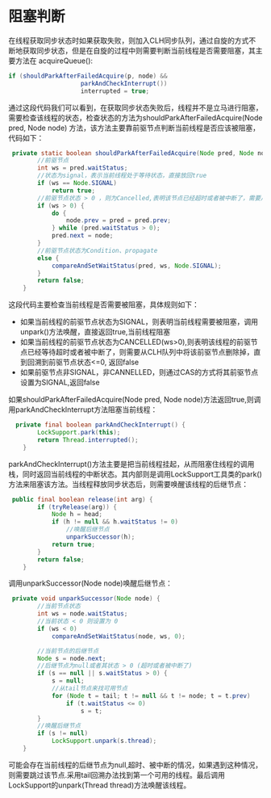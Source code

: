 # 阻塞判断
在线程获取同步状态时如果获取失败，则加入CLH同步队列，通过自旋的方式不断地获取同步状态，但是在自旋的过程中则需要判断当前线程是否需要阻塞，其主要方法在
acquireQueue():
```java
if (shouldParkAfterFailedAcquire(p, node) &&
                    parkAndCheckInterrupt())
                    interrupted = true;
```
通过这段代码我们可以看到，在获取同步状态失败后，线程并不是立马进行阻塞，需要检查该线程的状态，检查状态的方法为shouldParkAfterFailedAcquire(Node pred, Node node) 方法，该方法主要靠前驱节点判断当前线程是否应该被阻塞，代码如下：
```java
 private static boolean shouldParkAfterFailedAcquire(Node pred, Node node) {
        //前驱节点
        int ws = pred.waitStatus;
        //状态为signal，表示当前线程处于等待状态，直接放回true
        if (ws == Node.SIGNAL)
            return true;
        //前驱节点状态 > 0 ，则为Cancelled,表明该节点已经超时或者被中断了，需要从同步队列中取消
        if (ws > 0) {
            do {
                node.prev = pred = pred.prev;
            } while (pred.waitStatus > 0);
            pred.next = node;
        }
        //前驱节点状态为Condition、propagate
        else {
            compareAndSetWaitStatus(pred, ws, Node.SIGNAL);
        }
        return false;
    }
```
这段代码主要检查当前线程是否需要被阻塞，具体规则如下：
- 如果当前线程的前驱节点状态为SIGNAL，则表明当前线程需要被阻塞，调用unpark()方法唤醒，直接返回true,当前线程阻塞
- 如果当前线程的前驱节点状态为CANCELLED(ws>0),则表明该线程的前驱节点已经等待超时或者被中断了，则需要从CLH队列中将该前驱节点删除掉，直到回溯到前驱节点状态<=0, 返回false
- 如果前驱节点非SIGNAL，非CANNELLED，则通过CAS的方式将其前驱节点设置为SIGNAL,返回false

如果shouldParkAfterFailedAcquire(Node pred, Node node)方法返回true,则调用parkAndCheckInterrupt方法阻塞当前线程：
```java
  private final boolean parkAndCheckInterrupt() {
        LockSupport.park(this);
        return Thread.interrupted();
    }
```

parkAndCheckInterrupt()方法主要是把当前线程挂起，从而阻塞住线程的调用栈，同时返回当前线程的中断状态。其内部则是调用LockSupport工具类的park()方法来阻塞该方法。当线程释放同步状态后，则需要唤醒该线程的后继节点：
```java
 public final boolean release(int arg) {
        if (tryRelease(arg)) {
            Node h = head;
            if (h != null && h.waitStatus != 0)
                //唤醒后继节点
                unparkSuccessor(h);
            return true;
        }
        return false;
    }
```
调用unparkSuccessor(Node node)唤醒后继节点：
```java
 private void unparkSuccessor(Node node) {
        //当前节点状态
        int ws = node.waitStatus;
        //当前状态 < 0 则设置为 0
        if (ws < 0)
            compareAndSetWaitStatus(node, ws, 0);

        //当前节点的后继节点
        Node s = node.next;
        //后继节点为null或者其状态 > 0 (超时或者被中断了)
        if (s == null || s.waitStatus > 0) {
            s = null;
            //从tail节点来找可用节点
            for (Node t = tail; t != null && t != node; t = t.prev)
                if (t.waitStatus <= 0)
                    s = t;
        }
        //唤醒后继节点
        if (s != null)
            LockSupport.unpark(s.thread);
    }
```
可能会存在当前线程的后继节点为null,超时、被中断的情况，如果遇到这种情况，则需要跳过该节点.采用tail回溯办法找到第一个可用的线程。最后调用LockSupport的unpark(Thread thread)方法唤醒该线程。


